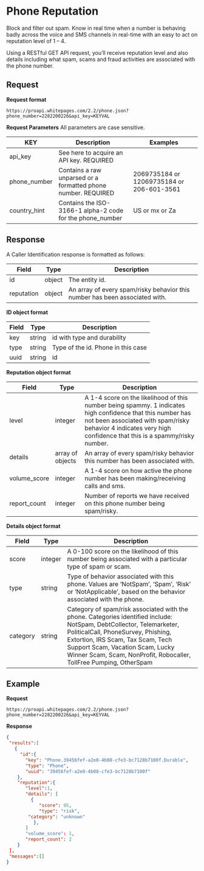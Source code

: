 # Phone Reputation

Block and filter out spam. Know in real time when a number is behaving badly across the voice and SMS channels in real-time with an easy to act on reputation level of 1 – 4.

Using a RESTful GET API request, you’ll receive reputation level and also details including what spam, scams and fraud activities are associated with the phone number.

## Request
**Request format**

```
https://proapi.whitepages.com/2.2/phone.json?phone_number=2282200226&api_key=KEYVAL
```

**Request Parameters**
All parameters are case sensitive.

| KEY     | Description | Examples |
| ------- | ---- | ---- |
| api_key | See here to acquire an API key. REQUIRED | |
| phone_number | Contains a raw unparsed or a formatted phone number. REQUIRED | 2069735184 or 12069735184 or 206-601-3561 |
| country_hint | Contains the ISO-3166-1 alpha-2 code for the phone_number | US or mx or Za |

## Response
A Caller Identification response is formatted as follows:

| Field     | Type | Description |
| ------- | ---- | ---- |
| id | object | The entity id. |
| reputation | object | An array of every spam/risky behavior this number has been associated with. |


**ID object format**

| Field     | Type | Description |
| ------- | ---- | ---- |
| key  | string | id with type and durability |
| type | string | Type of the id. Phone in this case |
| uuid | string | id |

**Reputation object format**

| Field     | Type | Description |
| ------- | ---- | ---- |
| level | integer | A 1-4 score on the likelihood of this number being spammy. 1 indicates high confidence that this number has not been associated with spam/risky behavior 4 indicates very high confidence that this is a spammy/risky number. |
| details | array of objects | An array of every spam/risky behavior this number has been associated with. |
| volume_score | integer | A 1-4 score on how active the phone number has been making/receiving calls and sms. |
| report_count | integer | Number of reports we have received on this phone number being spam/risky. |

**Details object format**

| Field     | Type | Description |
| ------- | ---- | ---- |
| score | integer | A 0-100 score on the likelihood of this number being associated with a particular type of spam or scam. |
| type | string | Type of behavior associated with this phone. Values are ‘NotSpam’, ‘Spam’, ‘Risk’ or ‘NotApplicable’, based on the behavior associated with the phone. |
| category | string | Category of spam/risk associated with the phone. Categories identified include: NotSpam, DebtCollector, Telemarketer, PoliticalCall, PhoneSurvey, Phishing, Extortion, IRS Scam, Tax Scam, Tech Support Scam, Vacation Scam, Lucky Winner Scam, Scam, NonProfit, Robocaller, TollFree Pumping, OtherSpam |


## Example
**Request**
```
https://proapi.whitepages.com/2.2/phone.json?phone_number=2282200226&api_key=KEYVAL
```

**Response**
```json
{
 "results":[
   {
     "id":{
       "key": "Phone.39456fef-a2e0-4b08-cfe3-bc7128b7100f.Durable",
       "type": "Phone",
       "uuid": "39456fef-a2e0-4b08-cfe3-bc7128b7100f"
    },
    "reputation":{
       "level":1,
       "details": [
         {
            "score": 95,
            "type": "risk",
	    "category": "unknown"
          },
       ]
       "volume_score": 1,
       "report_count": 2
    }
 ],
 "messages":[]
}
```
